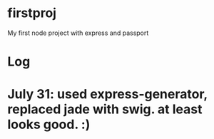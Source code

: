 # firstproj
My first node project with express and passport

# Log
 # July 31: used express-generator, replaced jade with swig. at least looks good. :)
